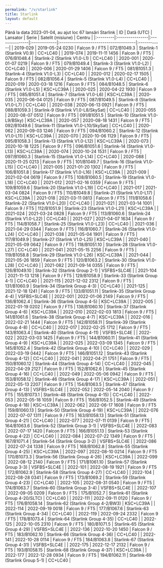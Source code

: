 ```yaml
---
permalink: "/v/starlink"
title: Starlink
layout: default
---
```


Până la data 2023-01-04, au ajut loc 67 lansări Starlink
| ID       | Dată (UTC)      | Lansator       | Serie        | Satelit (misiune)                      | Centru      |
|:---------|:----------------|:---------------|:-------------|:---------------------------------------|:------------|
| 2019-029 | 2019-05-24 0230 | Falcon 9 / FT5 | 072/B1049.3  | Starlink-1 (Starlink V0.9)             | CC+LC40     |
| 2019-074 | 2019-11-11 1456 | Falcon 9 / FT5 | 076/B1048.4  | Starlink-2 (Starlink V1.0-L1)          | CC+LC40     |
| 2020-001 | 2020-01-07 0219 | Falcon 9 / FT5 | 079/B1049.4  | Starlink-3 (Starlink V1.0-L2)          | CC+LC40     |
| 2020-006 | 2020-01-29 1406 | Falcon 9 / FT5 | 081/B1051.3  | Starlink-4 (Starlink V1.0-L3)          | CC+LC40     |
| 2020-012 | 2020-02-17 1505 | Falcon 9 / FT5 | 082/B1056.4  | Starlink-5 (Starlink V1.0-L4)          | CC+LC40     |
| 2020-019 | 2020-03-18 1216 | Falcon 9 / FT5 | 084/B1048.5  | Starlink-6 (Starlink V1.0-L5)          | KSC+LC39A   |
| 2020-025 | 2020-04-22 1930 | Falcon 9 / FT5 | 085/B1051.4  | Starlink-7 (Starlink V1.0-L6)          | KSC+LC39A   |
| 2020-035 | 2020-06-04 0125 | Falcon 9 / FT5 | 087/B1049.5  | Starlink-8 (Starlink V1.0-L7)          | CC+LC40     |
| 2020-038 | 2020-06-13 0921 | Falcon 9 / FT5 | 088/B1059.3  | Starlink-9 (Starlink V1.0-L8/SkySat)   | CC+LC40     |
| 2020-055 | 2020-08-07 0512 | Falcon 9 / FT5 | 091/B1051.5  | Starlink-10 (Starlink V1.0-L9/BSky)    | KSC+LC39A   |
| 2020-057 | 2020-08-18 1431 | Falcon 9 / FT5 | 092/B1049.6  | Starlink-11 (Starlink V1.0-L10/SkySat) | CC+LC40     |
| 2020-062 | 2020-09-03 1246 | Falcon 9 / FT5 | 094/B1060.2  | Starlink-12 (Starlink V1.0-L11)        | KSC+LC39A   |
| 2020-070 | 2020-10-06 1129 | Falcon 9 / FT5 | 095/B1058.3  | Starlink-13 (Starlink V1.0-L12)        | KSC+LC39A   |
| 2020-073 | 2020-10-18 1225 | Falcon 9 / FT5 | 096/B1051.6  | Starlink-14 (Starlink V1.0-L13)        | KSC+LC39A   |
| 2020-074 | 2020-10-24 1531 | Falcon 9 / FT5 | 097/B1060.3  | Starlink-15 (Starlink V1.0-L14)        | CC+LC40     |
| 2020-088 | 2020-11-25 0213 | Falcon 9 / FT5 | 101/B1049.7  | Starlink-16 (Starlink V1.0-L15)        | CC+LC40     |
| 2021-005 | 2021-01-20 1302 | Falcon 9 / FT5 | 106/B1051.8  | Starlink-17 (Starlink V1.0-L16)        | KSC+LC39A   |
| 2021-009 | 2021-02-04 0619 | Falcon 9 / FT5 | 108/B1060.5  | Starlink-19 (Starlink V1.0-L18)        | CC+LC40     |
| 2021-012 | 2021-02-16 0359 | Falcon 9 / FT5 | 109/B1059.6  | Starlink-20 (Starlink V1.0-L19)        | CC+LC40     |
| 2021-017 | 2021-03-04 0824 | Falcon 9 / FT5 | 110/B1049.8  | Starlink-21 (Starlink V1.0-L17)        | KSC+LC39A   |
| 2021-018 | 2021-03-11 0813 | Falcon 9 / FT5 | 111/B1058.6  | Starlink-22 (Starlink V1.0-L20)        | CC+LC40     |
| 2021-021 | 2021-03-14 1001 | Falcon 9 / FT5 | 112/B1051.9  | Starlink-23 (Starlink V1.0-L21)        | KSC+LC39A   |
| 2021-024 | 2021-03-24 0828 | Falcon 9 / FT5 | 113/B1060.6  | Starlink-24 (Starlink V1.0-L22)        | CC+LC40     |
| 2021-027 | 2021-04-07 1634 | Falcon 9 / FT5 | 114/B1058.7  | Starlink-25 (Starlink V1.0-L23)        | CC+LC40     |
| 2021-036 | 2021-04-29 0344 | Falcon 9 / FT5 | 116/B1060.7  | Starlink-26 (Starlink V1.0-L24)        | CC+LC40     |
| 2021-038 | 2021-05-04 1901 | Falcon 9 / FT5 | 117/B1049.9  | Starlink-27 (Starlink V1.0-L25)        | KSC+LC39A   |
| 2021-040 | 2021-05-09 0642 | Falcon 9 / FT5 | 118/B1051.10 | Starlink-28 (Starlink V1.0-L27)        | CC+LC40     |
| 2021-041 | 2021-05-15 2256 | Falcon 9 / FT5 | 119/B1058.8  | Starlink-29 (Starlink V1.0-L26)        | KSC+LC39A   |
| 2021-044 | 2021-05-26 1859 | Falcon 9 / FT5 | 120/B1063.2  | Starlink-30 (Starlink V1.0-L28)        | CC+LC40     |
| 2021-082 | 2021-09-14 0355 | Falcon 9 / FT5 | 126/B1049.10 | Starlink-32 (Starlink Group 2-1)       | VSFBS+SLC4E |
| 2021-104 | 2021-11-13 1218 | Falcon 9 / FT5 | 129/B1058.9  | Starlink-33 (Starlink Group 4-1)       | CC+LC40     |
| 2021-115 | 2021-12-02 2312 | Falcon 9 / FT5 | 131/B1060.9  | Starlink-34 (Starlink Group 4-3)       | CC+LC40     |
| 2021-125 | 2021-12-18 1241 | Falcon 9 / FT5 | 133/B1051.11 | Starlink-35 (Starlink Group 4-4)       | VSFBS+SLC4E |
| 2022-001 | 2022-01-06 2149 | Falcon 9 / FT5 | 136/B1062.4  | Starlink-36 (Starlink Group 4-5)       | KSC+LC39A   |
| 2022-005 | 2022-01-19 0202 | Falcon 9 / FT5 | 138/B1060.10 | Starlink-37 (Starlink Group 4-6)       | KSC+LC39A   |
| 2022-010 | 2022-02-03 1813 | Falcon 9 / FT5 | 141/B1061.6  | Starlink-38 (Starlink Group 4-7)       | KSC+LC39A   |
| 2022-016 | 2022-02-21 1444 | Falcon 9 / FT5 | 142/B1058.11 | Starlink-39 (Starlink Group 4-8)       | CC+LC40     |
| 2022-017 | 2022-02-25 1712 | Falcon 9 / FT5 | 143/B1063.4  | Starlink-40 (Starlink Group 4-11)      | VSFBS+SLC4E |
| 2022-022 | 2022-03-03 1425 | Falcon 9 / FT5 | 144/B1060.11 | Starlink-41 (Starlink Group 4-9)       | KSC+LC39A   |
| 2022-025 | 2022-03-09 1345 | Falcon 9 / FT5 | 145/B1052.4  | Starlink-42 (Starlink Group 4-10)      | CC+LC40     |
| 2022-029 | 2022-03-19 0442 | Falcon 9 / FT5 | 146/B1051.12 | Starlink-43 (Starlink Group 4-12)      | CC+LC40     |
| 2022-041 | 2022-04-21 1751 | Falcon 9 / FT5 | 150/B1060.12 | Starlink-44 (Starlink Group 4-14)      | CC+LC40     |
| 2022-045 | 2022-04-29 2127 | Falcon 9 / FT5 | 152/B1062.6  | Starlink-45 (Starlink Group 4-16)      | CC+LC40     |
| 2022-049 | 2022-05-06 0942 | Falcon 9 / FT5 | 153/B1058.12 | Starlink-46 (Starlink Group 4-17)      | KSC+LC39A   |
| 2022-051 | 2022-05-13 2207 | Falcon 9 / FT5 | 154/B1063.5  | Starlink-47 (Starlink Group 4-13)      | VSFBS+SLC4E |
| 2022-052 | 2022-05-14 2040 | Falcon 9 / FT5 | 155/B1073.1  | Starlink-48 (Starlink Group 4-15)      | CC+LC40     |
| 2022-053 | 2022-05-18 1059 | Falcon 9 / FT5 | 156/B1052.5  | Starlink-49 (Starlink Group 4-18)      | KSC+LC39A   |
| 2022-062 | 2022-06-17 1608 | Falcon 9 / FT5 | 159/B1060.13 | Starlink-50 (Starlink Group 4-19)      | KSC+LC39A   |
| 2022-076 | 2022-07-07 1311 | Falcon 9 / FT5 | 163/B1058.13 | Starlink-51 (Starlink Group 4-21)      | CC+LC40     |
| 2022-077 | 2022-07-11 0139 | Falcon 9 / FT5 | 164/B1063.6  | Starlink-52 (Starlink Group 3-1)       | VSFBS+SLC4E |
| 2022-083 | 2022-07-17 1420 | Falcon 9 / FT5 | 166/B1051.13 | Starlink-53 (Starlink Group 4-22)      | CC+LC40     |
| 2022-084 | 2022-07-22 1349 | Falcon 9 / FT5 | 167/B1071.4  | Starlink-54 (Starlink Group 3-2)       | VSFBS+SLC4E |
| 2022-086 | 2022-07-24 1338 | Falcon 9 / FT5 | 168/B1062.8  | Starlink-55 (Starlink Group 4-25)      | KSC+LC39A   |
| 2022-097 | 2022-08-10 0214 | Falcon 9 / FT5 | 170/B1073.3  | Starlink-56 (Starlink Group 4-26)      | KSC+LC39A   |
| 2022-099 | 2022-08-12 2140 | Falcon 9 / FT5 | 171/B1061.10 | Starlink-57 (Starlink Group 3-3)       | VSFBS+SLC4E |
| 2022-101 | 2022-08-19 1921 | Falcon 9 / FT5 | 172/B1062.9  | Starlink-58 (Starlink Group 4-27)      | CC+LC40     |
| 2022-104 | 2022-08-28 0341 | Falcon 9 / FT5 | 173/B1069.2  | Starlink-59 (Starlink Group 4-23)      | CC+LC40     |
| 2022-105 | 2022-08-31 0540 | Falcon 9 / FT5 | 174/B1063.7  | Starlink-60 (Starlink Group 3-4)       | VSFBS+SLC4E |
| 2022-107 | 2022-09-05 0209 | Falcon 9 / FT5 | 175/B1052.7  | Starlink-61 (Starlink Group 4-20/SLTC) | CC+LC40     |
| 2022-111 | 2022-09-11 0120 | Falcon 9 / FT5 | 176/B1058.14 | Starlink-62 (Starlink Group 4-2/BW3)   | KSC+LC39A   |
| 2022-114 | 2022-09-19 0018 | Falcon 9 / FT5 | 177/B1067.6  | Starlink-63 (Starlink Group 4-34)      | CC+LC40     |
| 2022-119 | 2022-09-24 2332 | Falcon 9 / FT5 | 178/B1073.4  | Starlink-64 (Starlink Group 4-35)      | CC+LC40     |
| 2022-125 | 2022-10-05 2310 | Falcon 9 / FT5 | 180/B1071.5  | Starlink-65 (Starlink Group 4-29)      | VSFBS+SLC4E |
| 2022-136 | 2022-10-20 1450 | Falcon 9 / FT5 | 183/B1062.10 | Starlink-66 (Starlink Group 4-36)      | CC+LC40     |
| 2022-141 | 2022-10-28 0114 | Falcon 9 / FT5 | 184/B1063.8  | Starlink-67 (Starlink Group 4-31)      | VSFBS+SLC4E |
| 2022-175 | 2022-12-17 2132 | Falcon 9 / FT5 | 193/B1058.15 | Starlink-68 (Starlink Group 4-37)      | KSC+LC39A   |
| 2022-177 | 2022-12-28 0934 | Falcon 9 / FT5 | 194/B1062.11 | Starlink-69 (Starlink Group 5-1)       | CC+LC40     |